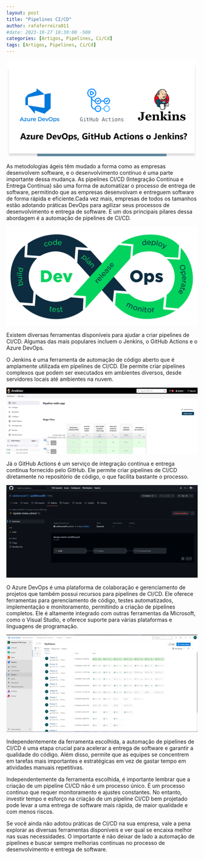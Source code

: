 ```yaml
---
layout: post
title: "Pipelines CI/CD"
author: rafaferreira011
#date: 2023-10-27 18:30:00 -500
categories: [Artigos, Pipelines, Ci/Cd]
tags: [Artigos, Pipelines, Ci/Cd]
---
```

![Alt text](image-11.png)

As metodologias ágeis têm mudado a forma como as empresas desenvolvem software, e o desenvolvimento contínuo é uma parte importante dessa mudança. As pipelines CI/CD (Integração Contínua e Entrega Contínua) são uma forma de automatizar o processo de entrega de software, permitindo que as empresas desenvolvam e entreguem software de forma rápida e eficiente.Cada vez mais, empresas de todos os tamanhos estão adotando práticas DevOps para agilizar seus processos de desenvolvimento e entrega de software. E um dos principais pilares dessa abordagem é a automação de pipelines de CI/CD.

![Alt text](image-12.png)

Existem diversas ferramentas disponíveis para ajudar a criar pipelines de CI/CD. Algumas das mais populares incluem o Jenkins, o GitHub Actions e o Azure DevOps.

O Jenkins é uma ferramenta de automação de código aberto que é amplamente utilizada em pipelines de CI/CD. Ele permite criar pipelines complexos que podem ser executados em ambientes diversos, desde servidores locais até ambientes na nuvem.

![Alt text](image-13.png)

Já o GitHub Actions é um serviço de integração contínua e entrega contínua fornecido pelo GitHub. Ele permite criar pipelines de CI/CD diretamente no repositório de código, o que facilita bastante o processo.

![Alt text](image-14.png)

O Azure DevOps é uma plataforma de colaboração e gerenciamento de projetos que também possui recursos para pipelines de CI/CD. Ele oferece ferramentas para gerenciamento de código, testes automatizados, implementação e monitoramento, permitindo a criação de pipelines completos. Ele é altamente integrado com outras ferramentas da Microsoft, como o Visual Studio, e oferece suporte para várias plataformas e linguagens de programação.

![Alt text](image-15.png)

Independentemente da ferramenta escolhida, a automação de pipelines de CI/CD é uma etapa crucial para acelerar a entrega de software e garantir a qualidade do código. Além disso, permite que as equipes se concentrem em tarefas mais importantes e estratégicas em vez de gastar tempo em atividades manuais repetitivas.

Independentemente da ferramenta escolhida, é importante lembrar que a criação de um pipeline CI/CD não é um processo único. É um processo contínuo que requer monitoramento e ajustes constantes. No entanto, investir tempo e esforço na criação de um pipeline CI/CD bem projetado pode levar a uma entrega de software mais rápida, de maior qualidade e com menos riscos.

Se você ainda não adotou práticas de CI/CD na sua empresa, vale a pena explorar as diversas ferramentas disponíveis e ver qual se encaixa melhor nas suas necessidades. O importante é não deixar de lado a automação de pipelines e buscar sempre melhorias contínuas no processo de desenvolvimento e entrega de software.